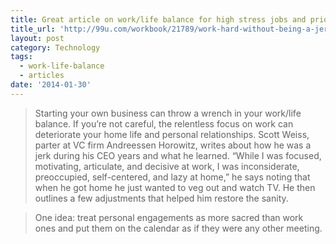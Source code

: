 ```yaml
---
title: Great article on work/life balance for high stress jobs and prioritizing family
title_url: 'http://99u.com/workbook/21789/work-hard-without-being-a-jerk'
layout: post
category: Technology
tags:
  - work-life-balance
  - articles
date: '2014-01-30'
---
```

> Starting your own business can throw a wrench in your work/life balance. If you’re not careful, the relentless focus on work can deteriorate your home life and personal relationships. Scott Weiss, parter at VC firm Andreessen Horowitz, writes about how he was a jerk during his CEO years and what he learned. “While I was focused, motivating, articulate, and decisive at work, I was inconsiderate, preoccupied, self-centered, and lazy at home,” he says noting that when he got home he just wanted to veg out and watch TV. He then outlines a few adjustments that helped him restore the sanity.

> One idea: treat personal engagements as more sacred than work ones and put them on the calendar as if they were any other meeting. 
